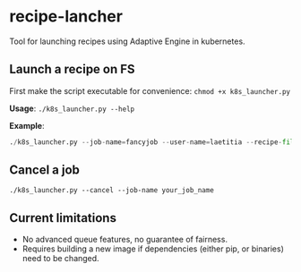 # recipe-lancher

Tool for launching recipes using Adaptive Engine in kubernetes.

## Launch a recipe on FS

First make the script executable for convenience: `chmod +x k8s_launcher.py`

**Usage**: `./k8s_launcher.py --help`

**Example**:

```python
./k8s_launcher.py --job-name=fancyjob --user-name=laetitia --recipe-file=test_recipe_2.json --wandb-api-key wand_api_key --nodes-number 4
```

## Cancel a job

`./k8s_launcher.py --cancel --job-name your_job_name`

## Current limitations

- No advanced queue features, no guarantee of fairness.
- Requires building a new image if dependencies (either pip, or binaries) need to be changed.
